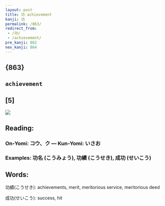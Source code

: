 ```yaml
---
layout: post
title: 功 achievement
kanji: 功
permalink: /863/
redirect_from:
 - /功/
 - /achievement/
pre_kanji: 862
nex_kanji: 864
---
```


## {863}

## `achievement`

## [5]

<div class="stroke"><img src="E58A9F.png" /></div>

## Reading:

### On-Yomi: コウ、ク &mdash; Kun-Yomi: いさお

### Examples: 功名 (こうみょう), 功績 (こうせき), 成功 (せいこう)

## Words:

功績(こうせき): achievements, merit, meritorious service, meritorious deed

成功(せいこう): success, hit
